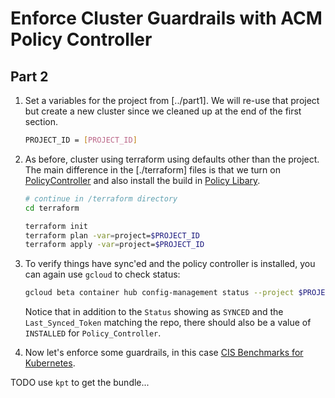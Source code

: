 # Enforce Cluster Guardrails with ACM Policy Controller

## Part 2

1. Set a variables for the project from [../part1]. We will re-use that project but create a new cluster since we cleaned up at the end of the first section.

    ```bash
    PROJECT_ID = [PROJECT_ID]
    ```

1. As before, cluster using terraform using defaults other than the project. The main difference in the [./terraform] files is that we turn on [PolicyController](https://cloud.google.com/anthos-config-management/docs/concepts/policy-controller) and also install the build in [Policy Libary](https://cloud.google.com/anthos-config-management/docs/reference/constraint-template-library). 

    ```bash
    # continue in /terraform directory
    cd terraform

    terraform init 
    terraform plan -var=project=$PROJECT_ID
    terraform apply -var=project=$PROJECT_ID
    ```
1. To verify things have sync'ed and the policy controller is installed, you can again use `gcloud` to check status:

    ```bash
    gcloud beta container hub config-management status --project $PROJECT_ID
    ```
    Notice that in addition to the `Status` showing as `SYNCED` and the `Last_Synced_Token` matching the repo, there should also be a value of `INSTALLED` for `Policy_Controller`.


1. Now let's enforce some guardrails, in this case [CIS Benchmarks for Kubernetes](https://cloud.google.com/kubernetes-engine/docs/concepts/cis-benchmarks).

TODO use `kpt` to get the bundle...
